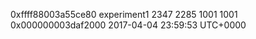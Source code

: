 0xffff88003a55ce80 experiment1          2347            2285            1001            1001   0x000000003daf2000 2017-04-04 23:59:53 UTC+0000
